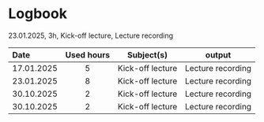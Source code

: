 # Logbook

23.01.2025, 3h, Kick-off lecture, Lecture recording

| Date  | Used hours | Subject(s) |  output |
| :---         |     :---:      |     :---:      |     :---:      |
| 17.01.2025 | 5 | Kick-off lecture  | Lecture recording  |
| 23.01.2025 | 8 | Kick-off lecture  | Lecture recording  |
| 30.10.2025 | 2 | Kick-off lecture  | Lecture recording  |
| 30.10.2025 | 2 | Kick-off lecture  | Lecture recording  |
